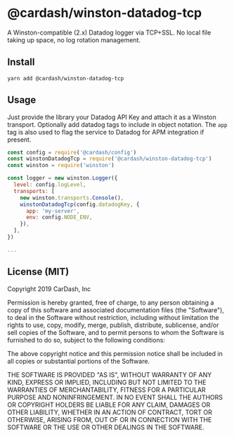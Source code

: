 # @cardash/winston-datadog-tcp

A Winston-compatible (2.x) Datadog logger via TCP+SSL. No local file taking up space, no log rotation management.

## Install

`yarn add @cardash/winston-datadog-tcp`

## Usage

Just provide the library your Datadog API Key and attach it as a Winston transport. Optionally add datadog tags to include in object notation. The `app` tag is also used to flag the service to Datadog for APM integration if present.

```js
const config = require('@cardash/config')
const winstonDatadogTcp = require('@cardash/winston-datadog-tcp')
const winston = require('winston')

const logger = new winston.Logger({
  level: config.logLevel,
  transports: [
    new winston.transports.Console(),
    winstonDatadogTcp(config.datadogKey, {
      app: 'my-server',
      env: config.NODE_ENV,
    }),
  ],
})

...
```

## License (MIT)

Copyright 2019 CarDash, Inc

Permission is hereby granted, free of charge, to any person obtaining a copy of this software and associated documentation files (the "Software"), to deal in the Software without restriction, including without limitation the rights to use, copy, modify, merge, publish, distribute, sublicense, and/or sell copies of the Software, and to permit persons to whom the Software is furnished to do so, subject to the following conditions:

The above copyright notice and this permission notice shall be included in all copies or substantial portions of the Software.

THE SOFTWARE IS PROVIDED "AS IS", WITHOUT WARRANTY OF ANY KIND, EXPRESS OR IMPLIED, INCLUDING BUT NOT LIMITED TO THE WARRANTIES OF MERCHANTABILITY, FITNESS FOR A PARTICULAR PURPOSE AND NONINFRINGEMENT. IN NO EVENT SHALL THE AUTHORS OR COPYRIGHT HOLDERS BE LIABLE FOR ANY CLAIM, DAMAGES OR OTHER LIABILITY, WHETHER IN AN ACTION OF CONTRACT, TORT OR OTHERWISE, ARISING FROM, OUT OF OR IN CONNECTION WITH THE SOFTWARE OR THE USE OR OTHER DEALINGS IN THE SOFTWARE.
